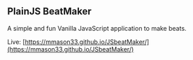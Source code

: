 ## PlainJS BeatMaker

A simple and fun Vanilla JavaScript application to make beats.

Live: [https://mmason33.github.io/JSbeatMaker/](https://mmason33.github.io/JSbeatMaker/)

